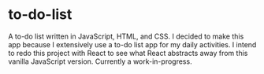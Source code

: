 # to-do-list
A to-do list written in JavaScript, HTML, and CSS.
I decided to make this app because I extensively use a to-do list app for my daily activities.
I intend to redo this project with React to see what React abstracts away from this vanilla JavaScript version.
Currently a work-in-progress.
